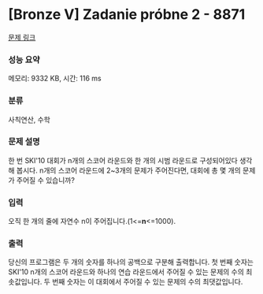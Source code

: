 # [Bronze V] Zadanie próbne 2 - 8871 

[문제 링크](https://www.acmicpc.net/problem/8871) 

### 성능 요약

메모리: 9332 KB, 시간: 116 ms

### 분류

사칙연산, 수학

### 문제 설명

<p>한 번 SKI'10 대회가 n개의 스코어 라운드와 한 개의 시범 라운드로 구성되어있다 생각해 봅시다. n개의 스코어 라운드에 2~3개의 문제가 주어진다면, 대회에 총 몇 개의 문제가 주어질 수 있습니까?</p>

### 입력 

 <p>오직 한 개의 줄에 자연수 n이 주어집니다.(1<=<strong>n</strong><=1000).</p>

### 출력 

 <p>당신의 프로그램은 두 개의 숫자를 하나의 공백으로 구분해 출력합니다. 첫 번째 숫자는 SKI'10 n개의 스코어 라운드와 하나의 연습 라운드에서 주어질 수 있는 문제의 수의 최솟값입니다. 두 번째 숫자는 이 대회에서 주어질 수 있는 문제의 수의 최댓값입니다.</p>

